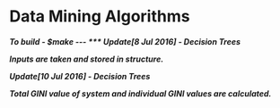 <h1> Data Mining Algorithms

<h5>To build - $make
---
***
Update[8 Jul 2016] - Decision Trees

Inputs are taken and stored in structure.

Update[10 Jul 2016] - Decision Trees

Total GINI value of system and individual GINI values are calculated.
